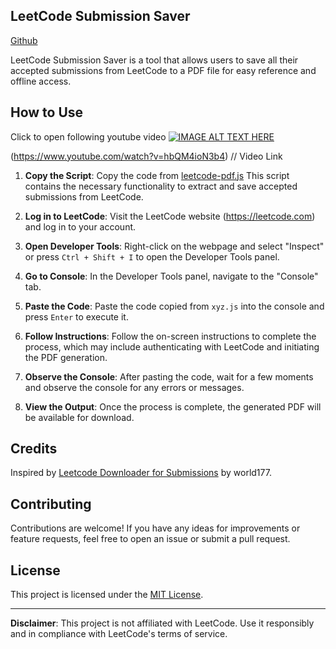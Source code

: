 ## LeetCode Submission Saver 
[Github](https://github.com/TheShubham99/leetcode-to-pdf)

LeetCode Submission Saver is a tool that allows users to save all their accepted submissions from LeetCode to a PDF file for easy reference and offline access.

## How to Use

Click to open following youtube video
[![IMAGE ALT TEXT HERE](https://github.com/TheShubham99/leetcode-to-pdf/assets/20538904/3d16c982-270a-4341-bf64-1896a0520047)](https://www.youtube.com/watch?v=hbQM4ioN3b4)

(https://www.youtube.com/watch?v=hbQM4ioN3b4)    // Video Link

1. **Copy the Script**: Copy the code from [leetcode-pdf.js](https://github.com/TheShubham99/leetcode-to-pdf/blob/main/leetcode-pdf.js) This script contains the necessary functionality to extract and save accepted submissions from LeetCode.

2. **Log in to LeetCode**: Visit the LeetCode website (https://leetcode.com) and log in to your account.

3. **Open Developer Tools**: Right-click on the webpage and select "Inspect" or press `Ctrl + Shift + I` to open the Developer Tools panel.

4. **Go to Console**: In the Developer Tools panel, navigate to the "Console" tab.

5. **Paste the Code**: Paste the code copied from `xyz.js` into the console and press `Enter` to execute it.

6. **Follow Instructions**: Follow the on-screen instructions to complete the process, which may include authenticating with LeetCode and initiating the PDF generation.

7. **Observe the Console**: After pasting the code, wait for a few moments and observe the console for any errors or messages.

8. **View the Output**: Once the process is complete, the generated PDF will be available for download.

## Credits

Inspired by [Leetcode Downloader for Submissions](https://github.com/world177/Leetcode-Downloader-for-Submissions) by world177.

## Contributing

Contributions are welcome! If you have any ideas for improvements or feature requests, feel free to open an issue or submit a pull request.

## License

This project is licensed under the [MIT License](LICENSE).

---

**Disclaimer**: This project is not affiliated with LeetCode. Use it responsibly and in compliance with LeetCode's terms of service.
